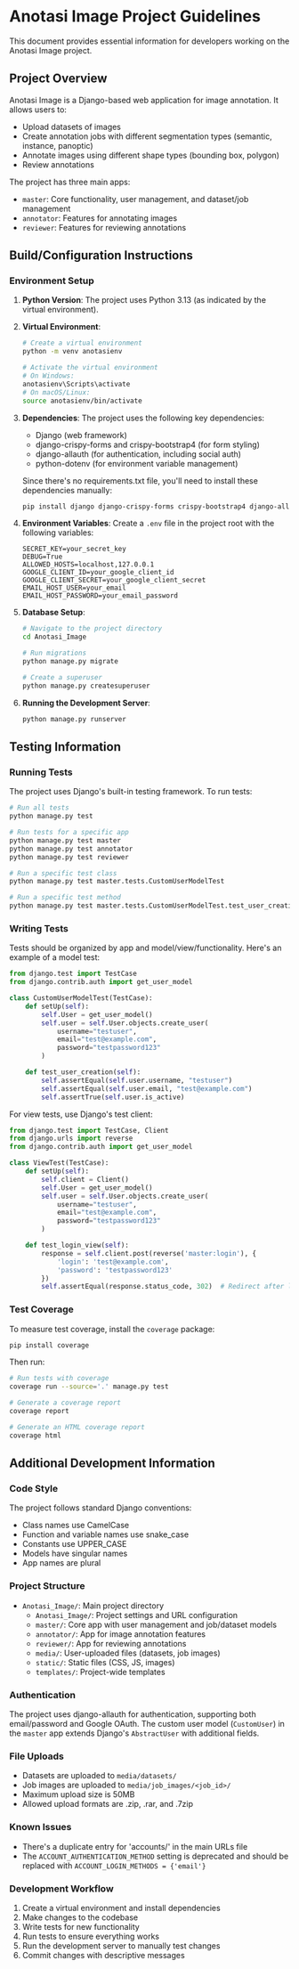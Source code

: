 # Anotasi Image Project Guidelines

This document provides essential information for developers working on the Anotasi Image project.

## Project Overview

Anotasi Image is a Django-based web application for image annotation. It allows users to:
- Upload datasets of images
- Create annotation jobs with different segmentation types (semantic, instance, panoptic)
- Annotate images using different shape types (bounding box, polygon)
- Review annotations

The project has three main apps:
- `master`: Core functionality, user management, and dataset/job management
- `annotator`: Features for annotating images
- `reviewer`: Features for reviewing annotations

## Build/Configuration Instructions

### Environment Setup

1. **Python Version**: The project uses Python 3.13 (as indicated by the virtual environment).

2. **Virtual Environment**: 
   ```bash
   # Create a virtual environment
   python -m venv anotasienv

   # Activate the virtual environment
   # On Windows:
   anotasienv\Scripts\activate
   # On macOS/Linux:
   source anotasienv/bin/activate
   ```

3. **Dependencies**: The project uses the following key dependencies:
   - Django (web framework)
   - django-crispy-forms and crispy-bootstrap4 (for form styling)
   - django-allauth (for authentication, including social auth)
   - python-dotenv (for environment variable management)

   Since there's no requirements.txt file, you'll need to install these dependencies manually:
   ```bash
   pip install django django-crispy-forms crispy-bootstrap4 django-allauth python-dotenv Pillow
   ```

4. **Environment Variables**: Create a `.env` file in the project root with the following variables:
   ```
   SECRET_KEY=your_secret_key
   DEBUG=True
   ALLOWED_HOSTS=localhost,127.0.0.1
   GOOGLE_CLIENT_ID=your_google_client_id
   GOOGLE_CLIENT_SECRET=your_google_client_secret
   EMAIL_HOST_USER=your_email
   EMAIL_HOST_PASSWORD=your_email_password
   ```

5. **Database Setup**:
   ```bash
   # Navigate to the project directory
   cd Anotasi_Image

   # Run migrations
   python manage.py migrate

   # Create a superuser
   python manage.py createsuperuser
   ```

6. **Running the Development Server**:
   ```bash
   python manage.py runserver
   ```

## Testing Information

### Running Tests

The project uses Django's built-in testing framework. To run tests:

```bash
# Run all tests
python manage.py test

# Run tests for a specific app
python manage.py test master
python manage.py test annotator
python manage.py test reviewer

# Run a specific test class
python manage.py test master.tests.CustomUserModelTest

# Run a specific test method
python manage.py test master.tests.CustomUserModelTest.test_user_creation
```

### Writing Tests

Tests should be organized by app and model/view/functionality. Here's an example of a model test:

```python
from django.test import TestCase
from django.contrib.auth import get_user_model

class CustomUserModelTest(TestCase):
    def setUp(self):
        self.User = get_user_model()
        self.user = self.User.objects.create_user(
            username="testuser",
            email="test@example.com",
            password="testpassword123"
        )

    def test_user_creation(self):
        self.assertEqual(self.user.username, "testuser")
        self.assertEqual(self.user.email, "test@example.com")
        self.assertTrue(self.user.is_active)
```

For view tests, use Django's test client:

```python
from django.test import TestCase, Client
from django.urls import reverse
from django.contrib.auth import get_user_model

class ViewTest(TestCase):
    def setUp(self):
        self.client = Client()
        self.User = get_user_model()
        self.user = self.User.objects.create_user(
            username="testuser",
            email="test@example.com",
            password="testpassword123"
        )

    def test_login_view(self):
        response = self.client.post(reverse('master:login'), {
            'login': 'test@example.com',
            'password': 'testpassword123'
        })
        self.assertEqual(response.status_code, 302)  # Redirect after login
```

### Test Coverage

To measure test coverage, install the `coverage` package:

```bash
pip install coverage
```

Then run:

```bash
# Run tests with coverage
coverage run --source='.' manage.py test

# Generate a coverage report
coverage report

# Generate an HTML coverage report
coverage html
```

## Additional Development Information

### Code Style

The project follows standard Django conventions:

- Class names use CamelCase
- Function and variable names use snake_case
- Constants use UPPER_CASE
- Models have singular names
- App names are plural

### Project Structure

- `Anotasi_Image/`: Main project directory
  - `Anotasi_Image/`: Project settings and URL configuration
  - `master/`: Core app with user management and job/dataset models
  - `annotator/`: App for image annotation features
  - `reviewer/`: App for reviewing annotations
  - `media/`: User-uploaded files (datasets, job images)
  - `static/`: Static files (CSS, JS, images)
  - `templates/`: Project-wide templates

### Authentication

The project uses django-allauth for authentication, supporting both email/password and Google OAuth. The custom user model (`CustomUser`) in the `master` app extends Django's `AbstractUser` with additional fields.

### File Uploads

- Datasets are uploaded to `media/datasets/`
- Job images are uploaded to `media/job_images/<job_id>/`
- Maximum upload size is 50MB
- Allowed upload formats are .zip, .rar, and .7zip

### Known Issues

- There's a duplicate entry for 'accounts/' in the main URLs file
- The `ACCOUNT_AUTHENTICATION_METHOD` setting is deprecated and should be replaced with `ACCOUNT_LOGIN_METHODS = {'email'}`

### Development Workflow

1. Create a virtual environment and install dependencies
2. Make changes to the codebase
3. Write tests for new functionality
4. Run tests to ensure everything works
5. Run the development server to manually test changes
6. Commit changes with descriptive messages
